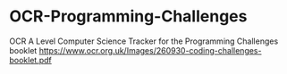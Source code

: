 # OCR-Programming-Challenges
OCR A Level Computer Science
Tracker for the Programming Challenges booklet
https://www.ocr.org.uk/Images/260930-coding-challenges-booklet.pdf
